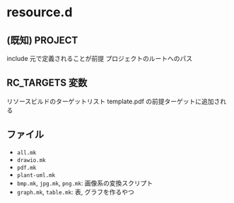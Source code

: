# resource.d

## (既知) PROJECT
include 元で定義されることが前提
プロジェクトのルートへのパス

## RC_TARGETS 変数
リソースビルドのターゲットリスト
template.pdf の前提ターゲットに追加される

## ファイル
- `all.mk`
- `drawio.mk`
- `pdf.mk`
- `plant-uml.mk`
- `bmp.mk`, `jpg.mk`, `png.mk`: 画像系の変換スクリプト
- `graph.mk`, `table.mk`: 表, グラフを作るやつ